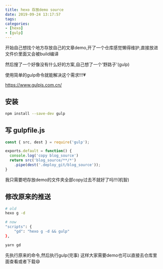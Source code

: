 ```yaml
---
title: hexo 存放demo source
date: 2019-09-24 13:17:57
tags:
categories:
- [hexo]
- [gulp]
---
```



开始自己想找个地方存放自己的文章demo,开了一个仓库感觉懒得维护,直接放进文件价里面又会被build编译

然后搜了一个好像没有什么好的方案,自己想了一个'野路子'(gulp)

使用简单的gulp命令就能解决这个需求!!!💗

https://www.gulpjs.com.cn/

## 安装
```bash
npm install --save-dev gulp
```

## 写 gulpfile.js

```js
const { src, dest } = require('gulp');

exports.default = function() {
  console.log('copy blog_source')
  return src('blog_source/**/*')
    .pipe(dest('.deploy_git/blog_source'));
}
```

我只需要吧存放demo的文件夹全部copy过去不就好了吗!!!(机智)

## 修改原来的推送

```bash
# old
hexo g -d

# now
"scripts": {
    "gd": "hexo g -d && gulp"
},

yarn gd
```

先执行原来的命令,然后执行gulp(完事) 这样大家需要demo也可以直接去仓库里面查看或者下载😄
